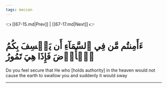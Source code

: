 ```yaml
---
tags: meccan
---
```


👈 [[67-15.md|Prev]] | [[67-17.md|Next]] 👉

# ءَأَمِنتُم مَّن فِي ٱلسَّمَآءِ أَن يَخۡسِفَ بِكُمُ ٱلۡأَرۡضَ فَإِذَا هِيَ تَمُورُ

Do you feel secure that He who [holds authority] in the heaven would not cause the earth to swallow you and suddenly it would sway

---

